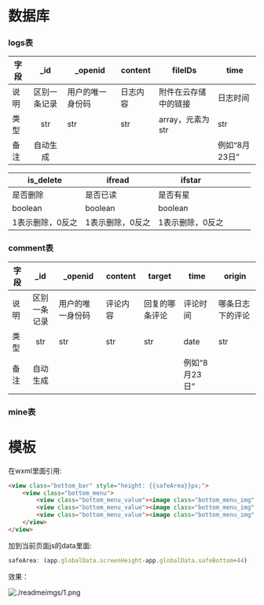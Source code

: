 # 数据库

### logs表

| 字段 |     _id      | _openid          | content  | fileIDs              | time          |
| ---- | :----------: | ---------------- | -------- | -------------------- | ------------- |
| 说明 | 区别一条记录 | 用户的唯一身份码 | 日志内容 | 附件在云存储中的链接 | 日志时间      |
| 类型 |     str      | str              | str      | array，元素为str     | str           |
| 备注 |   自动生成   |                  |          |                      | 例如“8月23日” |

| is_delete        |ifread      |ifstar      |      |      |      |
| ---------------- | ---- | ---- | ---- | ---- | ---- |
| 是否删除         |是否已读      |是否有星      |      |      |      |
| boolean          |boolean      |boolean      |      |      |      |
| 1表示删除，0反之 | 1表示删除，0反之| 1表示删除，0反之|      |      |      |

### comment表
| 字段 |     _id      | _openid          | content  |target              | time          |origin|
| ---- | :----------: | ---------------- | -------- | -------------------- | ------------- |------|
| 说明 | 区别一条记录 | 用户的唯一身份码 | 评论内容 | 回复的哪条评论 | 评论时间      |哪条日志下的评论|
| 类型 |     str      | str              | str      | str     | date         |str|
| 备注 |   自动生成   |                  |          |                      | 例如“8月23日” |      |

### mine表



# 模板

在wxml里面引用:
```html
<view class="bottom_bar" style="height: {{safeArea}}px;">
    <view class="bottom_menu">
        <view class="bottom_menu_value"><image class="bottom_menu_img" mode="widthFix" src="../../images/comment.png"></image></view>
        <view class="bottom_menu_value"><image class="bottom_menu_img" mode="widthFix" src="../../images/good.png"></image></view>
        <view class="bottom_menu_value"><image class="bottom_menu_img" mode="widthFix" src="../../images/share.png"></image></view>
    </view>
</view>
```

加到当前页面js的data里面:

```javascript
safeArea: (app.globalData.screenHeight-app.globalData.safeBottom+44)
```

效果：

![./readmeimgs/1.png](C:\Users\华为\Desktop\XAIlog\1.png)